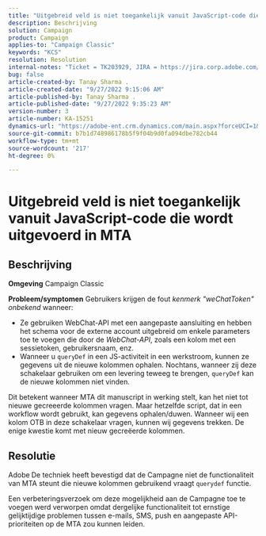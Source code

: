 ```yaml
---
title: "Uitgebreid veld is niet toegankelijk vanuit JavaScript-code die wordt uitgevoerd in MTA"
description: Beschrijving
solution: Campaign
product: Campaign
applies-to: "Campaign Classic"
keywords: "KCS"
resolution: Resolution
internal-notes: "Ticket = TK203929, JIRA = https://jira.corp.adobe.com/browse/NEO-20460, https://jira.corp.adobe.com/browse/NEO-20648"
bug: false
article-created-by: Tanay Sharma .
article-created-date: "9/27/2022 9:15:06 AM"
article-published-by: Tanay Sharma .
article-published-date: "9/27/2022 9:35:23 AM"
version-number: 3
article-number: KA-15251
dynamics-url: "https://adobe-ent.crm.dynamics.com/main.aspx?forceUCI=1&pagetype=entityrecord&etn=knowledgearticle&id=4e74a4dc-443e-ed11-9db1-002248086735"
source-git-commit: b7b1d748986178b5f9f04b9d0fa094dbe782cb44
workflow-type: tm+mt
source-wordcount: '217'
ht-degree: 0%

---
```


# Uitgebreid veld is niet toegankelijk vanuit JavaScript-code die wordt uitgevoerd in MTA

## Beschrijving

<b>Omgeving</b>
Campaign Classic


<b>Probleem/symptomen</b>
Gebruikers krijgen de fout *kenmerk &quot;weChatToken&quot; onbekend* wanneer:

- Ze gebruiken WebChat-API met een aangepaste aansluiting en hebben het schema voor de externe account uitgebreid om enkele parameters toe te voegen die door de *WebChat-API*, zoals een kolom met een sessietoken, gebruikersnaam, enz.
- Wanneer u `queryDef` in een JS-activiteit in een werkstroom, kunnen ze gegevens uit de nieuwe kolommen ophalen. Nochtans, wanneer zij deze schakelaar gebruiken om een levering teweeg te brengen, `queryDef` kan de nieuwe kolommen niet vinden.




Dit betekent wanneer MTA dit manuscript in werking stelt, kan het niet tot nieuwe gecreeerde kolommen vragen. Maar hetzelfde script, dat in een workflow wordt gebruikt, kan gegevens ophalen/duwen. Wanneer wij een kolom OTB in deze schakelaar vragen, kunnen wij gegevens trekken. De enige kwestie komt met nieuw gecreëerde kolommen.


## Resolutie




Adobe<b> </b>De techniek heeft bevestigd dat de Campagne niet de functionaliteit van MTA steunt die nieuwe kolommen gebruikend vraagt `querydef` functie.



Een verbeteringsverzoek om deze mogelijkheid aan de Campagne toe te voegen werd verworpen omdat dergelijke functionaliteit tot ernstige gelijktijdige problemen tussen e-mails, SMS, push en aangepaste API-prioriteiten op de MTA zou kunnen leiden.
